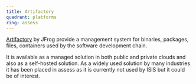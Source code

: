 ```yaml
---
title: Artifactory
quadrant: platforms
ring: assess
---
```


[Artifactory](https://jfrog.com/artifactory/) by JFrog provide a management
system for binaries, packages, files, containers used by the software
development chain.

It is available as a managed solution in both public and private clouds and
also as a self-hosted solution. As a widely used solution by many industries
it has been placed in assess as it is currently not used by ISIS but it could
be of interest.
